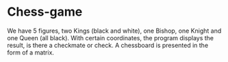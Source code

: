 # Chess-game
We have 5 figures, two Kings (black and white), one Bishop, one Knight and one Queen (all black).
With certain coordinates, the program displays the result, is there a checkmate or check.
A chessboard is presented in the form of a matrix.



